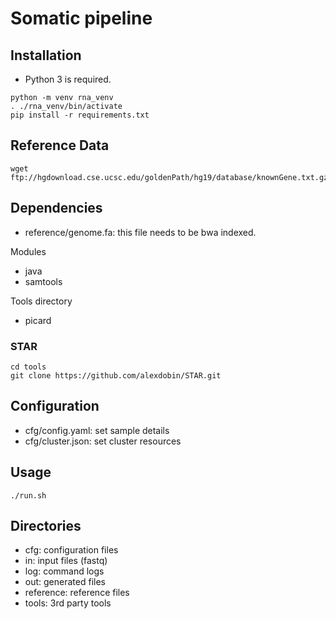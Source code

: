 # Somatic pipeline

## Installation
* Python 3 is required.

```
python -m venv rna_venv
. ./rna_venv/bin/activate
pip install -r requirements.txt
```

## Reference Data
```
wget ftp://hgdownload.cse.ucsc.edu/goldenPath/hg19/database/knownGene.txt.gz
```

## Dependencies
* reference/genome.fa: this file needs to be bwa indexed.

Modules
* java
* samtools

Tools directory
* picard

### STAR ###
```
cd tools
git clone https://github.com/alexdobin/STAR.git
```

## Configuration

* cfg/config.yaml: set sample details
* cfg/cluster.json: set cluster resources

## Usage

```
./run.sh
```

## Directories
* cfg: configuration files
* in: input files (fastq)
* log: command logs
* out: generated files
* reference: reference files
* tools: 3rd party tools
